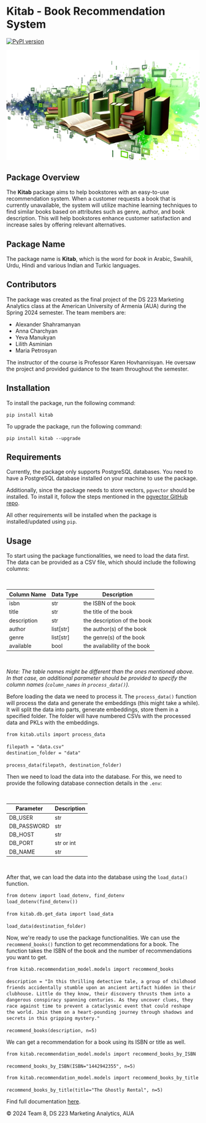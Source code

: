 # Kitab - Book Recommendation System

[![PyPI version](https://badge.fury.io/py/kitab.svg)](https://badge.fury.io/py/kitab)

![Books](https://raw.githubusercontent.com/alexshah1/ds223-book-recommendation/main/docs/src/books.png "Books")

## Package Overview
The **Kitab** package aims to help bookstores with an easy-to-use recommendation system. When a customer requests a book that is currently unavailable, the system will utilize machine learning techniques to find similar books based on attributes such as genre, author, and book description. This will help bookstores enhance customer satisfaction and increase sales by offering relevant alternatives.

## Package Name
The package name is **Kitab**, which is the word for *book* in Arabic, Swahili, Urdu, Hindi and various Indian and Turkic languages.

## Contributors
The package was created as the final project of the DS 223 Marketing Analytics class at the American University of Armenia (AUA) during the Spring 2024 semester. The team members are:

- Alexander Shahramanyan
- Anna Charchyan
- Yeva Manukyan
- Lilith Asminian
- Maria Petrosyan

The instructor of the course is Professor Karen Hovhannisyan. He oversaw the project and provided guidance to the team throughout the semester.

## Installation

To install the package, run the following command:

```{bash}
pip install kitab
```

To upgrade the package, run the following command:

```{bash}
pip install kitab --upgrade
```

## Requirements

Currently, the package only supports PostgreSQL databases. You need to have a PostgreSQL database installed on your machine to use the package.

Additionally, since the package needs to store vectors, `pgvector` should be installed. To install it, follow the steps mentioned in the [pgvector GitHub repo](https://github.com/pgvector/pgvector).

All other requirements will be installed when the package is installed/updated using `pip`.

## Usage

To start using the package functionalities, we need to load the data first. The data can be provided as a CSV file, which should include the following columns:

<br>
<center>

| Column Name | Data Type | Description                  |
|-------------|-----------|------------------------------|
| isbn        | str       | the ISBN of the book         |
| title       | str       | the title of the book        |
| description | str       | the description of the book  |
| author      | list[str] | the author(s) of the book    |
| genre       | list[str] | the genre(s) of the book     |
| available   | bool      | the availability of the book |

</center>
<br>

<i>Note: The table names might be different than the ones mentioned above. In that case, an additional parameter should be provided to specify the column names (`column_names` in `process_data()`).</i>

Before loading the data we need to process it. The `process_data()` function will process the data and generate the embeddings (this might take a while). It will split the data into parts, generate embeddings, store them in a specified folder. The folder will have numbered CSVs with the processed data and PKLs with the embeddings.

```{python}
from kitab.utils import process_data

filepath = "data.csv"
destination_folder = "data"

process_data(filepath, destination_folder)
```

Then we need to load the data into the database. For this, we need to provide the following database connection details in the `.env`:

<br>
<center>

| Parameter   | Description |
|-------------|-------------|
| DB_USER     | str         |
| DB_PASSWORD | str         |
| DB_HOST     | str         |
| DB_PORT     | str or int  |
| DB_NAME     | str         |

</center>
<br>

After that, we can load the data into the database using the `load_data()` function.

```{python}
from dotenv import load_dotenv, find_dotenv
load_dotenv(find_dotenv())

from kitab.db.get_data import load_data

load_data(destination_folder)
```

Now, we're ready to use the package functionalities. We can use the `recommend_books()` function to get recommendations for a book. The function takes the ISBN of the book and the number of recommendations you want to get.

```{python}
from kitab.recommendation_model.models import recommend_books

description = "In this thrilling detective tale, a group of childhood friends accidentally stumble upon an ancient artifact hidden in their clubhouse. Little do they know, their discovery thrusts them into a dangerous conspiracy spanning centuries. As they uncover clues, they race against time to prevent a cataclysmic event that could reshape the world. Join them on a heart-pounding journey through shadows and secrets in this gripping mystery."

recommend_books(description, n=5)
```

We can get a recommendation for a book using its ISBN or title as well.

```{python}
from kitab.recommendation_model.models import recommend_books_by_ISBN

recommend_books_by_ISBN(ISBN="1442942355", n=5)
```

```{python}
from kitab.recommendation_model.models import recommend_books_by_title

recommend_books_by_title(title="The Ghostly Rental", n=5)
```

Find full documentation [here](https://alexshah1.github.io/ds223-book-recommendation/).

© 2024 Team 8, DS 223 Marketing Analytics, AUA